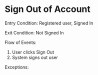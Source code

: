 # Sign Out of Account

Entry Condition: Registered user, Signed In

Exit Condition: Not Signed In

Flow of Events:

1. User clicks Sign Out
2. System signs out user

Exceptions:
